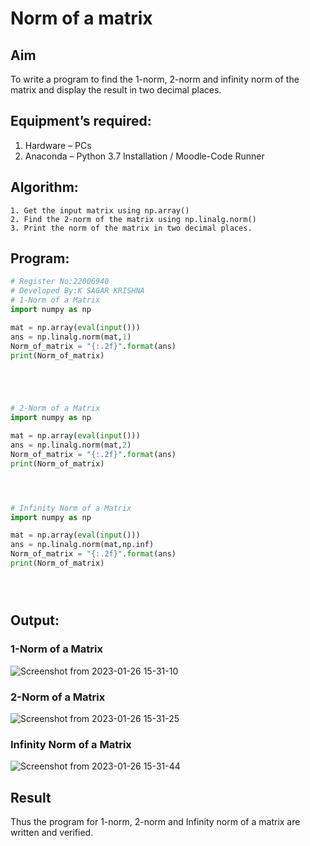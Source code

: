 # Norm of a matrix
## Aim
To write a program to find the 1-norm, 2-norm and infinity norm of the matrix and display the result in two decimal places.
## Equipment’s required:
1.	Hardware – PCs
2.	Anaconda – Python 3.7 Installation / Moodle-Code Runner
## Algorithm:
	1. Get the input matrix using np.array()   
    2. Find the 2-norm of the matrix using np.linalg.norm()
	3. Print the norm of the matrix in two decimal places.
## Program:
```Python
# Register No:22006940
# Developed By:K SAGAR KRISHNA
# 1-Norm of a Matrix
import numpy as np

mat = np.array(eval(input()))
ans = np.linalg.norm(mat,1)
Norm_of_matrix = "{:.2f}".format(ans)
print(Norm_of_matrix)





# 2-Norm of a Matrix
import numpy as np

mat = np.array(eval(input()))
ans = np.linalg.norm(mat,2)
Norm_of_matrix = "{:.2f}".format(ans)
print(Norm_of_matrix)




# Infinity Norm of a Matrix
import numpy as np

mat = np.array(eval(input()))
ans = np.linalg.norm(mat,np.inf)
Norm_of_matrix = "{:.2f}".format(ans)
print(Norm_of_matrix)





```
## Output:
### 1-Norm of a Matrix
![Screenshot from 2023-01-26 15-31-10](https://user-images.githubusercontent.com/121165786/214809050-576a8875-25b4-4125-81e7-47119b298b66.png)


### 2-Norm of a Matrix
![Screenshot from 2023-01-26 15-31-25](https://user-images.githubusercontent.com/121165786/214809087-5235836d-1b69-4cb6-a75b-d38c82fb9dd7.png)


### Infinity Norm of a Matrix
![Screenshot from 2023-01-26 15-31-44](https://user-images.githubusercontent.com/121165786/214809113-5461d400-646d-4fa6-aa58-8dd07c336ca7.png)


## Result
Thus the program for 1-norm, 2-norm and Infinity norm of a matrix are written and verified.
